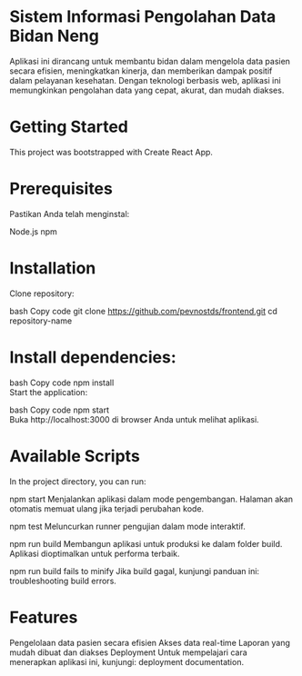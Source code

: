 # Sistem Informasi Pengolahan Data Bidan Neng
Aplikasi ini dirancang untuk membantu bidan dalam mengelola data pasien secara efisien, meningkatkan kinerja, dan memberikan dampak positif dalam pelayanan kesehatan. Dengan teknologi berbasis web, aplikasi ini memungkinkan pengolahan data yang cepat, akurat, dan mudah diakses.

# Getting Started
This project was bootstrapped with Create React App.

# Prerequisites
Pastikan Anda telah menginstal:

Node.js
npm

# Installation
Clone repository:

bash
Copy code
git clone https://github.com/pevnostds/frontend.git
cd repository-name  

# Install dependencies:

bash
Copy code
npm install  
Start the application:

bash
Copy code
npm start  
Buka http://localhost:3000 di browser Anda untuk melihat aplikasi.

# Available Scripts
In the project directory, you can run:

npm start
Menjalankan aplikasi dalam mode pengembangan. Halaman akan otomatis memuat ulang jika terjadi perubahan kode.

npm test
Meluncurkan runner pengujian dalam mode interaktif.

npm run build
Membangun aplikasi untuk produksi ke dalam folder build. Aplikasi dioptimalkan untuk performa terbaik.

npm run build fails to minify
Jika build gagal, kunjungi panduan ini: troubleshooting build errors.

# Features
Pengelolaan data pasien secara efisien
Akses data real-time
Laporan yang mudah dibuat dan diakses
Deployment
Untuk mempelajari cara menerapkan aplikasi ini, kunjungi: deployment documentation.
